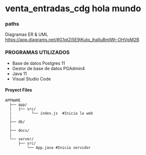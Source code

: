 # venta_entradas_cdg hola mundo

### paths

Diagramas ER & UML  https://app.diagrams.net/#G1qtZi5E9jKuIq_ihalIuBmIWr-OHVpM2B

### PROGRAMAS UTILIZADOS

- Base de datos Postgres 11
- Gestor de base de datos PGAdmin4
- Java 11
- Visual Studio Code


#### Proyect Files

```
APPNAME
  ├── app/
  |   ├── src/
  |         └── index.js  #Inicia la web 
  |
  ├── db/     
  |
  ├── docs/
  |
  └── server/
      ├── src/
          └── App.java #Inicia servidor
```
